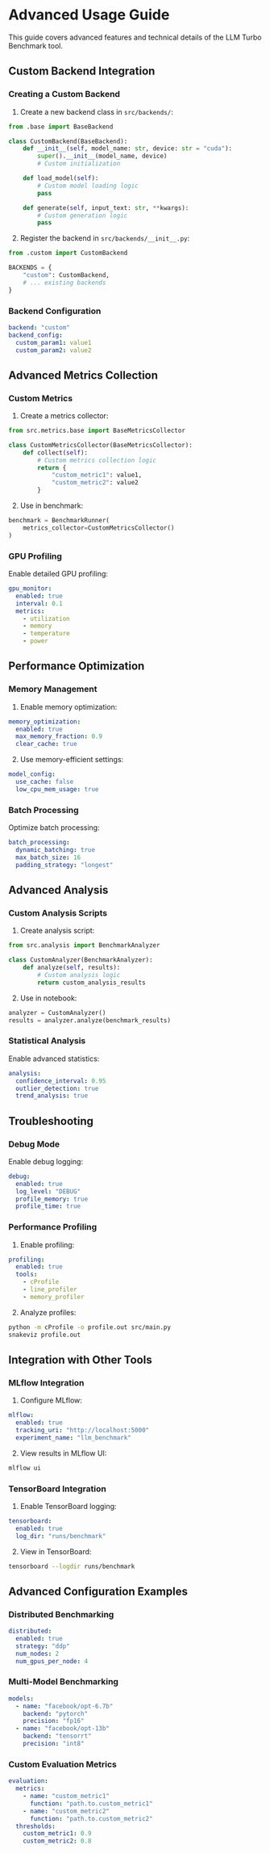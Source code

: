 # Advanced Usage Guide

This guide covers advanced features and technical details of the LLM Turbo Benchmark tool.

## Custom Backend Integration

### Creating a Custom Backend

1. Create a new backend class in `src/backends/`:
```python
from .base import BaseBackend

class CustomBackend(BaseBackend):
    def __init__(self, model_name: str, device: str = "cuda"):
        super().__init__(model_name, device)
        # Custom initialization

    def load_model(self):
        # Custom model loading logic
        pass

    def generate(self, input_text: str, **kwargs):
        # Custom generation logic
        pass
```

2. Register the backend in `src/backends/__init__.py`:
```python
from .custom import CustomBackend

BACKENDS = {
    "custom": CustomBackend,
    # ... existing backends
}
```

### Backend Configuration

```yaml
backend: "custom"
backend_config:
  custom_param1: value1
  custom_param2: value2
```

## Advanced Metrics Collection

### Custom Metrics

1. Create a metrics collector:
```python
from src.metrics.base import BaseMetricsCollector

class CustomMetricsCollector(BaseMetricsCollector):
    def collect(self):
        # Custom metrics collection logic
        return {
            "custom_metric1": value1,
            "custom_metric2": value2
        }
```

2. Use in benchmark:
```python
benchmark = BenchmarkRunner(
    metrics_collector=CustomMetricsCollector()
)
```

### GPU Profiling

Enable detailed GPU profiling:
```yaml
gpu_monitor:
  enabled: true
  interval: 0.1
  metrics:
    - utilization
    - memory
    - temperature
    - power
```

## Performance Optimization

### Memory Management

1. Enable memory optimization:
```yaml
memory_optimization:
  enabled: true
  max_memory_fraction: 0.9
  clear_cache: true
```

2. Use memory-efficient settings:
```yaml
model_config:
  use_cache: false
  low_cpu_mem_usage: true
```

### Batch Processing

Optimize batch processing:
```yaml
batch_processing:
  dynamic_batching: true
  max_batch_size: 16
  padding_strategy: "longest"
```

## Advanced Analysis

### Custom Analysis Scripts

1. Create analysis script:
```python
from src.analysis import BenchmarkAnalyzer

class CustomAnalyzer(BenchmarkAnalyzer):
    def analyze(self, results):
        # Custom analysis logic
        return custom_analysis_results
```

2. Use in notebook:
```python
analyzer = CustomAnalyzer()
results = analyzer.analyze(benchmark_results)
```

### Statistical Analysis

Enable advanced statistics:
```yaml
analysis:
  confidence_interval: 0.95
  outlier_detection: true
  trend_analysis: true
```

## Troubleshooting

### Debug Mode

Enable debug logging:
```yaml
debug:
  enabled: true
  log_level: "DEBUG"
  profile_memory: true
  profile_time: true
```

### Performance Profiling

1. Enable profiling:
```yaml
profiling:
  enabled: true
  tools:
    - cProfile
    - line_profiler
    - memory_profiler
```

2. Analyze profiles:
```bash
python -m cProfile -o profile.out src/main.py
snakeviz profile.out
```

## Integration with Other Tools

### MLflow Integration

1. Configure MLflow:
```yaml
mlflow:
  enabled: true
  tracking_uri: "http://localhost:5000"
  experiment_name: "llm_benchmark"
```

2. View results in MLflow UI:
```bash
mlflow ui
```

### TensorBoard Integration

1. Enable TensorBoard logging:
```yaml
tensorboard:
  enabled: true
  log_dir: "runs/benchmark"
```

2. View in TensorBoard:
```bash
tensorboard --logdir runs/benchmark
```

## Advanced Configuration Examples

### Distributed Benchmarking

```yaml
distributed:
  enabled: true
  strategy: "ddp"
  num_nodes: 2
  num_gpus_per_node: 4
```

### Multi-Model Benchmarking

```yaml
models:
  - name: "facebook/opt-6.7b"
    backend: "pytorch"
    precision: "fp16"
  - name: "facebook/opt-13b"
    backend: "tensorrt"
    precision: "int8"
```

### Custom Evaluation Metrics

```yaml
evaluation:
  metrics:
    - name: "custom_metric1"
      function: "path.to.custom_metric1"
    - name: "custom_metric2"
      function: "path.to.custom_metric2"
  thresholds:
    custom_metric1: 0.9
    custom_metric2: 0.8
``` 